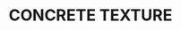 ---
title: "CONCRETE TEXTURE"
price: 0 
desc: "Bez opisa"
img_path: "/assets/img/A.MIG-2108.jpg"
brand: AMMO
available: true
special_offer: false
new: false
soon: false
cat: "Diorame"
subcat: "DI-AMMO"
subsubcat: "Diorame-AMMO-AKRILNE-TEKSTURE"
---